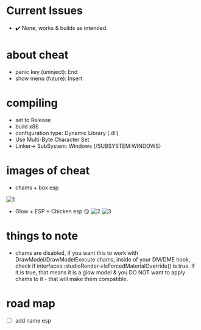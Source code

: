 # Current Issues
- ✔️ None, works & builds as intended.

# about cheat
- panic key (uninject): End
- show menu (future): Insert

# compiling
- set to Release
- build x86
- configuration type: Dynamic Library (.dll)
- Use Multi-Byte Character Set
- Linker-> SubSystem: Windows (/SUBSYSTEM:WINDOWS)

# images of cheat
- chams + box esp

![1](https://media.discordapp.net/attachments/843956305189535775/975563417547046982/unknown.png)

- Glow + ESP + Chicken esp 😏
![2](https://images-ext-2.discordapp.net/external/xofFU4iIlkWoZm2j_0NE67O0loFMuiJaC5136ZZ1UMw/%3Fwidth%3D1104%26height%3D621/https/media.discordapp.net/attachments/975764955246788688/975982358375305256/unknown.png)
![3](https://media.discordapp.net/attachments/975764955246788688/975984512058130432/unknown.png)

# things to note
- chams are disabled, if you want this to work with DrawModel/DrawModelExecute chams, inside of your DM/DME hook, check if interfaces::studioRender->IsForcedMaterialOverride() is true. If it is true, that means it is a glow model & you DO NOT want to apply chams to it - that will make them compatible.

# road map
- [ ] add name esp
